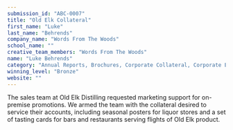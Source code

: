 ```yaml
---
submission_id: "ABC-0007"
title: "Old Elk Collateral"
first_name: "Luke"
last_name: "Behrends"
company_name: "Words From The Woods"
school_name: ""
creative_team_members: "Words From The Woods"
name: "Luke Behrends"
category: "Annual Reports, Brochures, Corporate Collateral, Corporate Event Design"
winning_level: "Bronze"
website: ""
---
```


The sales team at Old Elk Distilling requested marketing support for on-premise promotions. We armed the team with the collateral desired to service their accounts, including seasonal posters for liquor stores and a set of tasting cards for bars and restaurants serving flights of Old Elk product.
